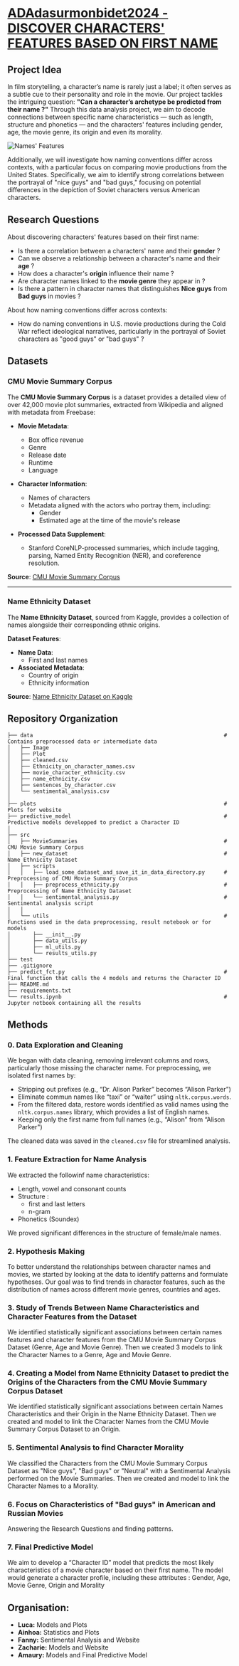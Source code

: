 # [ADAdasurmonbidet2024 - DISCOVER CHARACTERS' FEATURES BASED ON FIRST NAME](https://fannymissillier.github.io)

## Project Idea
In film storytelling, a character’s name is rarely just a label; it often serves as a subtle cue to their personality and role in the movie. Our project tackles the intriguing question: **"Can a character’s archetype be predicted from their name ?"** Through this data analysis project, we aim to decode connections between specific name characteristics — such as length, structure and phonetics — and the characters' features including gender, age, the movie genre, its origin and even its morality. 

![Names' Features](data/Image/intro.png)

Additionally, we will investigate how naming conventions differ across contexts, with a particular focus on comparing movie productions from the United States. Specifically, we aim to identify strong correlations between the portrayal of "nice guys" and "bad guys," focusing on potential differences in the depiction of Soviet characters versus American characters.

## Research Questions

About discovering characters' features based on their first name: 
- Is there a correlation between a characters' name and their **gender** ?  
- Can we observe a relationship between a character's name and their **age** ?  
- How does a character's **origin** influence their name ?  
- Are character names linked to the **movie genre** they appear in ?  
- Is there a pattern in character names that distinguishes **Nice guys** from **Bad guys** in movies ?  

About how naming conventions differ across contexts: 
- How do naming conventions in U.S. movie productions during the Cold War reflect ideological narratives, particularly in the portrayal of Soviet characters as "good guys" or "bad guys" ?  


## Datasets

### CMU Movie Summary Corpus
The **CMU Movie Summary Corpus** is a dataset provides a detailed view of over 42,000 movie plot summaries, extracted from Wikipedia and aligned with metadata from Freebase:

- **Movie Metadata**:
  - Box office revenue
  - Genre
  - Release date
  - Runtime
  - Language

- **Character Information**:
  - Names of characters
  - Metadata aligned with the actors who portray them, including:
    - Gender
    - Estimated age at the time of the movie's release

- **Processed Data Supplement**:
  - Stanford CoreNLP-processed summaries, which include tagging, parsing, Named Entity Recognition (NER), and coreference resolution.

**Source**: [CMU Movie Summary Corpus](http://www.cs.cmu.edu/~ark/personas/)

---

### Name Ethnicity Dataset
The **Name Ethnicity Dataset**, sourced from Kaggle, provides a collection of names alongside their corresponding ethnic origins. 

**Dataset Features**:
- **Name Data**:
  - First and last names
- **Associated Metadata**:
  - Country of origin
  - Ethnicity information

**Source**: [Name Ethnicity Dataset on Kaggle](https://www.kaggle.com/datasets/tommylariccia/name-ethnicity-data)

## Repository Organization
```
├── data                                                            # Contains preprocessed data or intermediate data
│   ├── Image
│   ├── Plot
│   ├── cleaned.csv
│   ├── Ethnicity_on_character_names.csv
│   ├── movie_character_ethnicity.csv
│   ├── name_ethnicity.csv
│   ├── sentences_by_character.csv
│   └── sentimental_analysis.csv
│
├── plots                                                           # Plots for website
├── predictive_model                                                # Predictive models developped to predict a Character ID
│
├── src
│   ├── MovieSummaries                                              # CMU Movie Summary Corpus
│   ├── new_dataset                                                 # Name Ethnicity Dataset
│   ├── scripts
│   │   ├── load_some_dataset_and_save_it_in_data_directory.py      # Preprocessing of CMU Movie Summary Corpus
│   │   ├── preprocess_ethnicity.py                                 # Preprocessing of Name Ethnicity Dataset
│   │   └── sentimental_analysis.py                                 # Sentimental analysis script
│   │
│   └── utils                                                       # Functions used in the data preprocessing, result notebook or for models
│       ├── __init__.py                                             
│       ├── data_utils.py
│       ├── ml_utils.py
│       └── results_utils.py
├── test    
├── .gitignore
├── predict_fct.py                                                  # Final function that calls the 4 models and returns the Character ID
├── README.md
├── requirements.txt          
└── results.ipynb                                                   # Jupyter notbook containing all the results 

```

## Methods 

### 0. Data Exploration and Cleaning
We began with data cleaning, removing irrelevant columns and rows, particularly those missing the character name. For preprocessing, we isolated first names by:
- Stripping out prefixes (e.g., “Dr. Alison Parker” becomes “Alison Parker”)
- Eliminate commun names like “taxi” or “waiter” using `nltk.corpus.words`. 
- From the filtered data, restore words identified as valid names using the `nltk.corpus.names` library, which provides a list of English names. 
- Keeping only the first name from full names (e.g., “Alison” from “Alison Parker")

The cleaned data was saved in the `cleaned.csv` file for streamlined analysis.

### 1. Feature Extraction for Name Analysis
We extracted the followinf name characteristics:
- Length, vowel and consonant counts
- Structure : 
    - first and last letters
    - n-gram 
- Phonetics (Soundex)

We proved significant differences in the structure of female/male names.

### 2. Hypothesis Making
To better understand the relationships between character names and movies, we started by looking at the data to identify patterns and formulate hypotheses. Our goal was to find trends in character features, such as the distribution of names across different movie genres, countries and ages.

### 3. Study of Trends Between Name Characteristics and Character Features from the Dataset
We identified statistically significant associations between certain names features and character features from the CMU Movie Summary Corpus Dataset (Genre, Age and Movie Genre). Then we created 3 models to link the Character Names to a Genre, Age and Movie Genre.

### 4. Creating a Model from Name Ethnicity Dataset to predict the Origins of the Characters from the CMU Movie Summary Corpus Dataset
We identified statistically significant associations between certain Names Characteristics and their Origin in the Name Ethnicity Dataset. Then we created and model to link the Character Names from the CMU Movie Summary Corpus Dataset to an Origin.

### 5. Sentimental Analysis to find Character Morality
We classified the Characters from the CMU Movie Summary Corpus Dataset as "Nice guys", "Bad guys" or "Neutral" with a Sentimental Analysis performed on the Movie Summaries. Then we created and model to link the Character Names to a Morality.

### 6. Focus on Characteristics of "Bad guys" in American and Russian Movies
Answering the Research Questions and finding patterns.

### 7. Final Predictive Model 
We aim to develop a “Character ID” model that predicts the most likely characteristics of a movie character based on their first name. The model would generate a character profile, including these attributes : Gender, Age, Movie Genre, Origin and Morality

## Organisation:
- **Luca:** Models and Plots
- **Ainhoa:** Statistics and Plots
- **Fanny:** Sentimental Analysis and Website
- **Zacharie:** Models and Website
- **Amaury:** Models and Final Predictive Model
